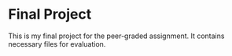 # Final Project
This is my final project for the peer-graded assignment. It contains necessary files for evaluation.
